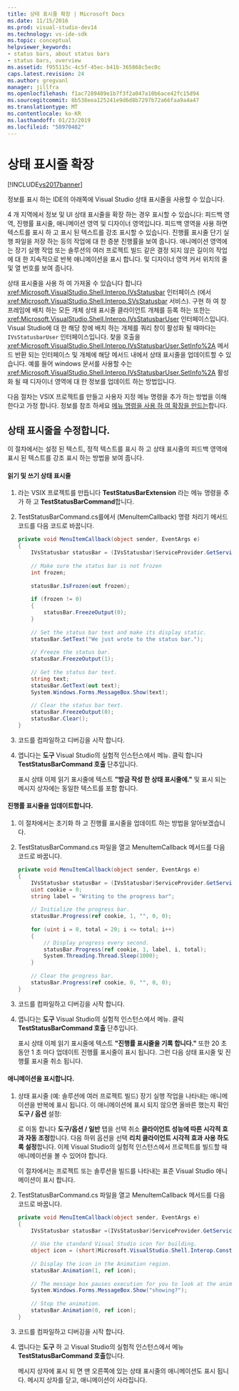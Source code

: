 ```yaml
---
title: 상태 표시줄 확장 | Microsoft Docs
ms.date: 11/15/2016
ms.prod: visual-studio-dev14
ms.technology: vs-ide-sdk
ms.topic: conceptual
helpviewer_keywords:
- status bars, about status bars
- status bars, overview
ms.assetid: f955115c-4c5f-45ec-b41b-365868c5ec0c
caps.latest.revision: 24
ms.author: gregvanl
manager: jillfra
ms.openlocfilehash: f1ac7289489e1b7f3f2a047a10b6ace42fc15d94
ms.sourcegitcommit: 8b538eea125241e9d6d8b7297b72a66faa9a4a47
ms.translationtype: MT
ms.contentlocale: ko-KR
ms.lasthandoff: 01/23/2019
ms.locfileid: "58970482"
---
```

# <a name="extending-the-status-bar"></a>상태 표시줄 확장
[!INCLUDE[vs2017banner](../includes/vs2017banner.md)]

정보를 표시 하는 IDE의 아래쪽에 Visual Studio 상태 표시줄을 사용할 수 있습니다.  
  
 4 개 지역에서 정보 및 UI 상태 표시줄을 확장 하는 경우 표시할 수 있습니다: 피드백 영역, 진행률 표시줄, 애니메이션 영역 및 디자이너 영역입니다. 피드백 영역을 사용 하면 텍스트를 표시 하 고 표시 된 텍스트를 강조 표시할 수 있습니다. 진행률 표시줄 단기 실행 파일을 저장 하는 등의 작업에 대 한 증분 진행률을 보여 줍니다. 애니메이션 영역에는 장기 실행 작업 또는 솔루션의 여러 프로젝트 빌드 같은 결정 되지 않은 길이의 작업에 대 한 지속적으로 반복 애니메이션을 표시 합니다. 및 디자이너 영역 커서 위치의 줄 및 열 번호를 보여 줍니다.  
  
 상태 표시줄을 사용 하 여 가져올 수 있습니다 합니다 <xref:Microsoft.VisualStudio.Shell.Interop.IVsStatusbar> 인터페이스 (에서 <xref:Microsoft.VisualStudio.Shell.Interop.SVsStatusbar> 서비스). 구현 하 여 창 프레임에 배치 하는 모든 개체 상태 표시줄 클라이언트 개체를 등록 하는 또한는 <xref:Microsoft.VisualStudio.Shell.Interop.IVsStatusbarUser> 인터페이스입니다. Visual Studio에 대 한 해당 창에 배치 하는 개체를 쿼리 창이 활성화 될 때마다는 `IVsStatusbarUser` 인터페이스입니다. 찾을 호출을 <xref:Microsoft.VisualStudio.Shell.Interop.IVsStatusbarUser.SetInfo%2A> 메서드 반환 되는 인터페이스 및 개체에 해당 메서드 내에서 상태 표시줄을 업데이트할 수 있습니다. 예를 들어 windows 문서를 사용할 수는 <xref:Microsoft.VisualStudio.Shell.Interop.IVsStatusbarUser.SetInfo%2A> 활성화 될 때 디자이너 영역에 대 한 정보를 업데이트 하는 방법입니다.  
  
 다음 절차는 VSIX 프로젝트를 만들고 사용자 지정 메뉴 명령을 추가 하는 방법을 이해 한다고 가정 합니다. 정보를 참조 하세요 [메뉴 명령을 사용 하 여 확장을 만드는](../extensibility/creating-an-extension-with-a-menu-command.md)합니다.  
  
## <a name="modifying-the-status-bar"></a>상태 표시줄을 수정합니다.  
 이 절차에서는 설정 된 텍스트, 정적 텍스트를 표시 하 고 상태 표시줄의 피드백 영역에 표시 된 텍스트를 강조 표시 하는 방법을 보여 줍니다.  
  
#### <a name="reading-and-writing-to-the-status-bar"></a>읽기 및 쓰기 상태 표시줄  
  
1.  라는 VSIX 프로젝트를 만듭니다 **TestStatusBarExtension** 라는 메뉴 명령을 추가 하 고 **TestStatusBarCommand**합니다.  
  
2.  TestStatusBarCommand.cs를에서 (MenuItemCallback) 명령 처리기 메서드 코드를 다음 코드로 바꿉니다.  
  
    ```csharp  
    private void MenuItemCallback(object sender, EventArgs e)  
    {  
        IVsStatusbar statusBar = (IVsStatusbar)ServiceProvider.GetService(typeof(SVsStatusbar));  
  
        // Make sure the status bar is not frozen  
        int frozen;  
  
        statusBar.IsFrozen(out frozen);  
  
        if (frozen != 0)   
        {  
            statusBar.FreezeOutput(0);  
        }  
  
        // Set the status bar text and make its display static.  
        statusBar.SetText("We just wrote to the status bar.");  
  
        // Freeze the status bar.  
        statusBar.FreezeOutput(1);  
  
        // Get the status bar text.   
        string text;  
        statusBar.GetText(out text);  
        System.Windows.Forms.MessageBox.Show(text);  
  
        // Clear the status bar text.  
        statusBar.FreezeOutput(0);  
        statusBar.Clear();  
    }  
    ```  
  
3.  코드를 컴파일하고 디버깅을 시작 합니다.  
  
4.  엽니다는 **도구** Visual Studio의 실험적 인스턴스에서 메뉴. 클릭 합니다 **TestStatusBarCommand 호출** 단추입니다.  
  
     표시 상태 이제 읽기 표시줄에 텍스트 **"방금 작성 한 상태 표시줄에."** 및 표시 되는 메시지 상자에는 동일한 텍스트를 포함 합니다.  
  
#### <a name="updating-the-progress-bar"></a>진행률 표시줄을 업데이트합니다.  
  
1.  이 절차에서는 초기화 하 고 진행률 표시줄을 업데이트 하는 방법을 알아보겠습니다.  
  
2.  TestStatusBarCommand.cs 파일을 열고 MenuItemCallback 메서드를 다음 코드로 바꿉니다.  
  
    ```csharp  
    private void MenuItemCallback(object sender, EventArgs e)  
    {  
        IVsStatusbar statusBar = (IVsStatusbar)ServiceProvider.GetService(typeof(SVsStatusbar));  
        uint cookie = 0;  
        string label = "Writing to the progress bar";  
  
        // Initialize the progress bar.  
        statusBar.Progress(ref cookie, 1, "", 0, 0);  
  
        for (uint i = 0, total = 20; i <= total; i++)  
        {  
            // Display progress every second.  
            statusBar.Progress(ref cookie, 1, label, i, total);  
            System.Threading.Thread.Sleep(1000);  
        }  
  
        // Clear the progress bar.  
        statusBar.Progress(ref cookie, 0, "", 0, 0);  
    }  
    ```  
  
3.  코드를 컴파일하고 디버깅을 시작 합니다.  
  
4.  엽니다는 **도구** Visual Studio의 실험적 인스턴스에서 메뉴. 클릭 **TestStatusBarCommand 호출** 단추입니다.  
  
     표시 상태 이제 읽기 표시줄에 텍스트 **"진행률 표시줄을 기록 합니다."** 또한 20 초 동안 1 초 마다 업데이트 진행률 표시줄이 표시 됩니다. 그런 다음 상태 표시줄 및 진행률 표시줄 취소 됩니다.  
  
#### <a name="displaying-an-animation"></a>애니메이션을 표시합니다.  
  
1.  상태 표시줄 (예: 솔루션에 여러 프로젝트 빌드) 장기 실행 작업을 나타내는 애니메이션을 반복에 표시 됩니다. 이 애니메이션에 표시 되지 않으면 올바른 했는지 확인 **도구 / 옵션** 설정:  
  
     로 이동 합니다 **도구/옵션 / 일반** 탭을 선택 취소 **클라이언트 성능에 따른 시각적 효과 자동 조정**합니다. 다음 하위 옵션을 선택 **리치 클라이언트 시각적 효과 사용 하도록 설정**합니다. 이제 Visual Studio의 실험적 인스턴스에서 프로젝트를 빌드할 때 애니메이션을 볼 수 있어야 합니다.  
  
     이 절차에서는 프로젝트 또는 솔루션을 빌드를 나타내는 표준 Visual Studio 애니메이션이 표시 합니다.  
  
2.  TestStatusBarCommand.cs 파일을 열고 MenuItemCallback 메서드를 다음 코드로 바꿉니다.  
  
    ```csharp  
    private void MenuItemCallback(object sender, EventArgs e)  
    {  
        IVsStatusbar statusBar =(IVsStatusbar)ServiceProvider.GetService(typeof(SVsStatusbar));  
  
        // Use the standard Visual Studio icon for building.  
        object icon = (short)Microsoft.VisualStudio.Shell.Interop.Constants.SBAI_Build;  
  
        // Display the icon in the Animation region.  
        statusBar.Animation(1, ref icon);  
  
        // The message box pauses execution for you to look at the animation.  
        System.Windows.Forms.MessageBox.Show("showing?");  
  
        // Stop the animation.   
        statusBar.Animation(0, ref icon);  
    }  
    ```  
  
3.  코드를 컴파일하고 디버깅을 시작 합니다.  
  
4.  엽니다는 **도구** 하 고 Visual Studio의 실험적 인스턴스에서 메뉴 **TestStatusBarCommand 호출**합니다.  
  
     메시지 상자에 표시 되 면 맨 오른쪽에 있는 상태 표시줄의 애니메이션도 표시 됩니다. 메시지 상자를 닫고, 애니메이션이 사라집니다.
